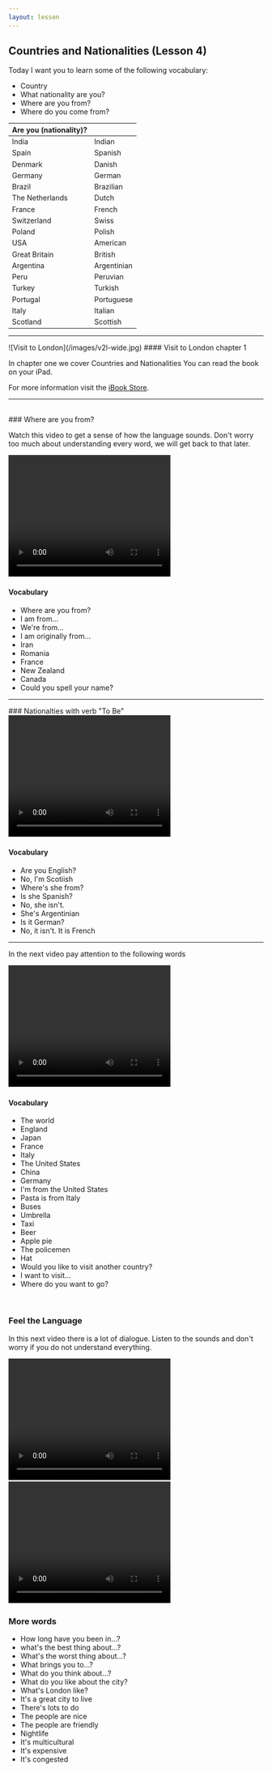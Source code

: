 ```yaml
---
layout: lesson
---
```

## Countries and Nationalities (Lesson 4)


Today I want you to learn some of the following vocabulary:
* Country
* What nationality are you?
* Where are you from?
* Where do you come from?

| Are you (nationality)?  |  |
| ---- | ---- |
| India | Indian |
| Spain | Spanish |
| Denmark | Danish |
| Germany | German |
| Brazil | Brazilian |
| The Netherlands | Dutch |
| France | French |
| Switzerland | Swiss |
| Poland | Polish |
| USA | American
| Great Britain | British |
| Argentina | Argentinian |
| Peru | Peruvian |
| Turkey | Turkish |
| Portugal | Portuguese |
| Italy | Italian |
| Scotland | Scottish |


<hr>
![Visit to London](/images/v2l-wide.jpg)
#### Visit to London chapter 1

In chapter one we cover Countries and Nationalities
You can read the book on your iPad.

For more information visit the [iBook Store](https://itunes.apple.com/us/book/portuguese-for-travelers/id568515833).

<hr>

<br class="column">
### Where are you from? 

Watch this video to get a sense of how the language sounds. Don't worry too much about understanding every word, we will get back to that later.


<video width="320" height="240" preload="none">
    <source type="video/youtube" src="http://www.youtube.com/watch?v=-9PsgBhtsnE" />
</video>

#### Vocabulary
* Where are you from? 
* I am from...
* We're from...
* I am originally from...
* Iran
* Romania
* France 
* New Zealand
* Canada
* Could you spell your name?

<hr>
### Nationalties with verb "To Be"

<video width="320" height="240" preload="none">
    <source type="video/youtube" src="http://www.youtube.com/watch?v=IZa3_J5QsqY" />
</video>

#### Vocabulary

* Are you English?
* No, I'm Scotiish
* Where's she from? 
* Is she Spanish?
* No, she isn't. 
* She's Argentinian
* Is it German?
* No, it isn't. It is French

<hr>

In the next video pay attention to the following words


<video width="320" height="240" preload="none">
    <source type="video/youtube" src="https://www.youtube.com/watch?v=vxj8CtcquPk" />
</video>

#### Vocabulary

* The world
* England 
* Japan 
* France
* Italy
* The United States 
* China 
* Germany
* I'm from the United States 
* Pasta is from Italy
* Buses 
* Umbrella
* Taxi 
* Beer
* Apple pie
* The policemen 
* Hat 
* Would you like to visit another country? 
* I want to visit...
* Where do you want to go? 


<br class="column">

### Feel the Language

In this next video there is a lot of dialogue. 
Listen to the sounds and don't worry if you do not understand everything.

<video width="320" height="240" preload="none">
    <source type="video/youtube" src="https://www.youtube.com/watch?v=0VIzQEBVmNI" />
</video>

<video width="320" height="240" preload="none">
    <source type="video/youtube" src="https://www.youtube.com/watch?v=ED7gqFKrjS4" />
</video>


<br class="column">

### More words


* How long have you been in...?
* what's the best thing about...?
* What's the worst thing about...?
* What brings you to...?
* What do you think about...?
* What do you like about the city? 
* What's London like? 
* It's a great city to live
* There's lots to do
* The people are nice
* The people are friendly
* Nightlife 
* It's multicultural 
* It's expensive
* It's congested 






